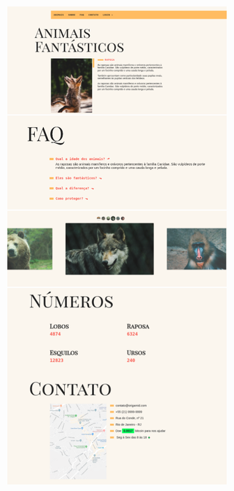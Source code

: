 <img src="../screenshots/animais-fantasticos.png" alt="Projeto Animais Fantasticos" width="600">
<img src="../screenshots/animais-fantasticos2.png" alt="Projeto Animais Fantasticos" width="600">
<img src="../screenshots/animais-fantasticos3.png" alt="Projeto Animais Fantasticos" width="600">
<img src="../screenshots/animais-fantasticos4.png" alt="Projeto Animais Fantasticos" width="600">

